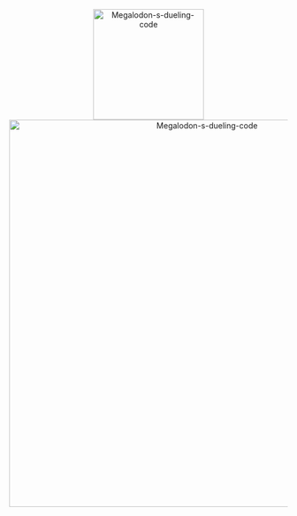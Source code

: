 <div align="center">
    <a><img src="https://cdn.discordapp.com/attachments/753172217822576724/1158104663585980506/image.png" width="200" alt="Megalodon-s-dueling-code" /><img src="https://media.discordapp.net/attachments/753172217822576724/1158105536273854544/image.png" width="700" alt="Megalodon-s-dueling-code" /></a>
</div>
